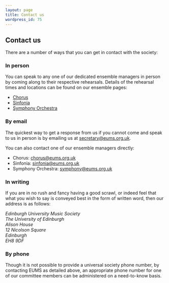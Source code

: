 ```yaml
---
layout: page
title: Contact us
wordpress_id: 75
---
```


## Contact us

There are a number of ways that you can get in contact with the society:

### In person

You can speak to any one of our dedicated ensemble managers in person by coming along to their respective rehearsals. Details of the rehearsal times and locations can be found on our ensemble pages:

* [Chorus](/chorus/)
* [Sinfonia](/sinfonia/)
* [Symphony Orchestra](/symphony-orchestra/)

### By email

The quickest way to get a response from us if you cannot come and speak to us in person is by emailing us at [secretary@eums.org.uk](mailto:secretary@eums.org.uk).

You can also contact one of our ensemble managers directly:

* Chorus: <chorus@eums.org.uk>
* Sinfonia: <sinfonia@eums.org.uk>
* Symphony Orchestra: <symphony@eums.org.uk>

### In writing

If you are in no rush and fancy having a good scrawl, or indeed feel that what you wish to say is conveyed best in the form of written word, then our address is as follows:

<address>
Edinburgh University Music Society<br>
The University of Edinburgh<br>
Alison House<br>
12 Nicolson Square<br>
Edinburgh<br>
EH8 9DF
</address>

### By phone

Though it is not possible to provide a universal society phone number, by contacting EUMS as detailed above, an appropriate phone number for one of our committee members can be administered on a need-to-know basis.
